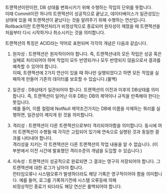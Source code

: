 트랜잭션이란이란, DB 상태를 변화시키기 위해 수행하는 작업의 단위를 뜻합니다.  
이때 Commit이란 하나의 트랜잭션이 성공적으로 끝났고, 데이터베이스가 일관성있는 상태에 있을 때 트랜잭션이 끝났다는 것을 알려주기 위해 수행하는 연산입니다.  
Rollback이란 트랜잭션처리가 비정상적으로 종료되어 원자성이 깨졌을 때 트랜잭션을 처음부터 다시 시작하거나 취소시키는 것을 의미합니다.  

트랜잭션의 특징은 ACID라는 약어로 표현되며 각각의 개념은 다음과 같습니다.  

1. 원자성 : 트랜잭션은 원자적이어야 합니다. 즉, 트랜잭션내의 모든 작업은 성공 혹은 실패로 처리되어야 하며 작업이 모두 반영되거나 모두 반영되지 않음으로서 결과를 예측할 수 있어야 합니다.  
이때, 트랜잭션에 2가지 연산이 있을 때 하나만 실행되었다고 하면 모든 작업을 실패하게 만들어 기존의 데이터를 보호할 수 있습니다.(롤백)

2. 일관성 : DB상태가 일관되어야 합니다. 트랜잭션의 이전과 이후의 DB상태를 의미합니다. 즉, 트랜잭션이 일어난 이후 DB는 DB의 제약이나 규칙을 만족해야 한다는 뜻입니다.  
예를 들어, 이름 컬럼에 NotNull 제약조건가지는 DB에 이름을 삭제하는 쿼리를 실행하면, 일관성이 깨지게 된 것을 의미합니다.  

3. 격리성 : 트랜잭션이 다른 트랜잭션으로부터 격리되어야함을 의미합니다. 동시에 여러 트랜잭션이 수행될 때 각각은 고립되어 있기에 연속으로 실행된 것과 동일한 결과를 나타내야 합니다.  
격리성을 지키는 각 트랜잭션은 다른 트랜잭션의 작업 내용을 알 수 없습니다.
(이 부분에서 이전 시간에 발표했던 격리수준의 개념을 도입할 수 있습니다.)

4. 지속성 : 트랜잭션이 성공적으로 완료되면 그 결과는 영구히 저장되어야 합니다. 그 트랜잭션에 대한 로그가 남아야 합니다.  
런타임오류나 시스템오류가 발생하더라도 해당 기록은 영구적이어야 함을 의미합니다. 예를 들어, 로그를 기록하기전에 시스템 오류등에 의해  
비정상적인 종료가 되더라도 해당 연산은 롤백되어야 합니다.

